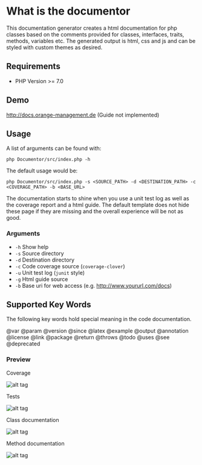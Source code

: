 # What is the documentor

This documentation generator creates a html documentation for php classes based on the comments provided for classes, interfaces, traits, methods, variables etc. The generated output is html, css and js and can be styled with custom themes as desired.

## Requirements

* PHP Version >= 7.0

## Demo

http://docs.orange-management.de (Guide not implemented)

## Usage

A list of arguments can be found with:

```
php Documentor/src/index.php -h
```

The default usage would be:

```
php Documentor/src/index.php -s <SOURCE_PATH> -d <DESTINATION_PATH> -c <COVERAGE_PATH> -b <BASE_URL>
```

The documentation starts to shine when you use a unit test log as well as the coverage report and a html guide. The default template does not hide these page if they are missing and the overall experience will be not as good.

### Arguments

* `-h` Show help
* `-s` Source directory
* `-d` Destination directory
* `-c` Code coverage source (`coverage-clover`)
* `-u` Unit test log (`junit` style)
* `-g` Html guide source
* `-b` Base uri for web access (e.g. http://www.yoururl.com/docs)

## Supported Key Words

The following key words hold special meaning in the code documentation.

@var @param @version @since @latex @example @output @annotation @license @link @package @return @throws @todo @uses @see @deprecated

### Preview

Coverage

![alt tag](https://raw.githubusercontent.com/Orange-Management/Documentor/master/img/coverage.png)

Tests

![alt tag](https://raw.githubusercontent.com/Orange-Management/Documentor/master/img/test.png)

Class documentation

![alt tag](https://raw.githubusercontent.com/Orange-Management/Documentor/master/img/class.png)

Method documentation

![alt tag](https://raw.githubusercontent.com/Orange-Management/Documentor/master/img/method.png)
